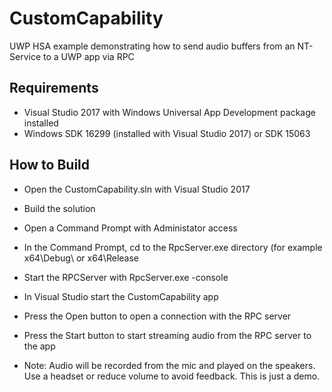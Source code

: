# CustomCapability
UWP HSA example demonstrating how to send audio buffers from an NT-Service to a UWP app via RPC


## Requirements
* Visual Studio 2017 with Windows Universal App Development package installed
* Windows SDK 16299 (installed with Visual Studio 2017) or SDK 15063

## How to Build

* Open the CustomCapability.sln with Visual Studio 2017

* Build the solution

* Open a Command Prompt with Administator access

* In the Command Prompt, cd to the RpcServer.exe directory (for example x64\Debug\ or x64\Release

* Start the RPCServer with RpcServer.exe -console

* In Visual Studio start the CustomCapability app

* Press the Open button to open a connection with the RPC server

* Press the Start button to start streaming audio from the RPC server to the app

* Note: Audio will be recorded from the mic and played on the speakers. Use a headset or reduce volume to avoid feedback. This is just a demo.



